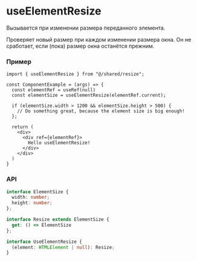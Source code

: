 # useElementResize

Вызывается при изменении размера переданного элемента. 

Проверяет новый размер при каждом изменении размера окна. Он не сработает, если (пока) размер окна останётся прежним.

### Пример

```tsx
import { useElementResize } from "@/shared/resize";

const ComponentExample = (args) => {
  const elementRef = useRef(null)
  const elementSize = useElementResize(elementRef.current);

  if (elementSize.width > 1200 && elementSize.height > 500) {
    // Do something great, because the element size is big enough!
  };

  return (
    <div>
      <div ref={elementRef}>
        Hello useElementResize!
      </div>
    </div>
  )
}
```

### API

```ts
interface ElementSize {
  width: number;
  height: number;
};

interface Resize extends ElementSize {
  get: () => ElementSize
};

interface UseElementResize {
  (element: HTMLElement | null): Resize;
}
```